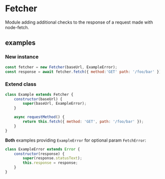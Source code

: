 # Fetcher

Module adding additional checks to the response of a request made with node-fetch.

## examples

### New instance

```javascript
const fetcher = new Fetcher(baseUrl, ExampleError);
const response = await fetcher.fetch({ method:'GET' path: '/foo/bar' });
```

### Extend class

```javascript
class Example extends Fetcher {
	constructor(baseUrl) {
		super(baseUrl, ExampleError);
	}

	async requestMethod() {
		return this.fetch({ method: 'GET', path: '/foo/bar' });
	}
}
```

**Both** examples providing `ExampleError` for optional param `FetchError`:

```javascript
class ExampleError extends Error {
	constructor(response) {
		super(response.statusText);
		this.response = response;
	}
}
```